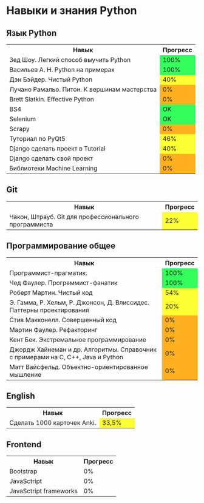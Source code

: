 Навыки и знания Python
======================

Язык Python
----------------------
<table>
  <th>Навык</th>
  <th>Прогресс</th>
  <tr>
    <td>Зед Шоу. Легкий способ выучить Python</td>
    <td bgcolor="#34ff5c">100%</td>
  </tr>
  <tr>
    <td>Васильев А. Н. Python на примерах</td>
    <td bgcolor="#34ff5c">100%</td>
  </tr>
  <tr>
    <td>Дэн Бэйдер. Чистый Python</td>
    <td bgcolor="#fcff32">40%</td>
  </tr>
  <tr>
    <td>Лучано Рамальо. Питон. К вершинам мастерства</td>
    <td bgcolor="#ffb01e">0%</td>
  </tr>
  <tr>
    <td>Brett Slatkin. Effective Python</td>
    <td bgcolor="#ffb01e">0%</td>
  </tr>
  <tr>
    <td>BS4</td>
    <td bgcolor="#34ff5c">OK</td>
  </tr>
  <tr>
    <td>Selenium</td>
    <td bgcolor="#34ff5c">OK</td>
  </tr>
   <tr>
    <td>Scrapy</td>
    <td bgcolor="#ffb01e">0%</td>
  </tr>
  <tr>
    <td>Туториал по PyQt5</td>
    <td bgcolor="#fcff32">46%</td>
  </tr>
  <tr>
    <td>Django сделать проект в Tutorial</td>
    <td bgcolor="#fcff32">40%</td>
  </tr>
  <tr>
    <td>Django сделать свой проект</td>
    <td bgcolor="#ffb01e">0%</td>
  </tr>
  <tr>
    <td>Библиотеки Machine Learning</td>
    <td bgcolor="#ffb01e">0%</td>
  </tr>
</table>

Git
-------------------
<table>
  <th>Навык</th>
  <th>Прогресс</th>
  <tr >
    <td>Чакон, Штрауб. Git для профессионального программиста</td>
    <td bgcolor ="#fcff32">22%</td>
  </tr>
</table>

Программирование общее
----------------------
<table>
  <th>Навык</th>
  <th>Прогресс</th>
  <tr>
    <td>Программист-прагматик.</td>
    <td bgcolor="#34ff5c">100%</td>
  </tr>
  <tr>
    <td>Чед Фаулер. Программист-фанатик</td>
    <td bgcolor="#34ff5c">100%</td>
  </tr>
  <tr>
    <td>Роберт Мартин. Чистый код</td>
    <td bgcolor="#fcff32">54%</td>
  </tr>
  <tr>
    <td>Э. Гамма, Р. Хельм, Р. Джонсон, Д. Влиссидес. Паттерны проектирования</td>
    <td bgcolor="#fcff32">20%</td>
  </tr>
  <tr>
    <td>Стив Макконелл. Совершенный код</td>
    <td bgcolor="#ffb01e">0%</td>
  </tr>
  <tr>
    <td>Мартин Фаулер. Рефакторинг</td>
    <td bgcolor="#ffb01e">0%</td>
  </tr>
  <tr>
    <td>Кент Бек. Экстремальное программирование</td>
    <td bgcolor="#ffb01e">0%</td>
  </tr>
  <tr>
    <td>Джордж Хайнеман и др. Алгоритмы. Справочник с примерами на С, С++, Java и Python</td>
    <td bgcolor="#ffb01e">0%</td>
  </tr>
  <tr>
    <td>Мэтт Вайсфельд. Объектно-ориентированное мышление</td>
    <td bgcolor="#ffb01e">0%</td>
  </tr>
</table>

English
----------------------
<table>
  <th>Навык</th>
  <th>Прогресс</th>
  <tr>
    <td>Сделать 1000 карточек Anki.</td>
    <td bgcolor="#fcff32">33,5%</td>
  </tr>
</table>

Frontend
----------------------
<table>
  <th>Навык</th>
  <th>Прогресс</th>
  <tr>
    <td>Bootstrap</td>
    <td>0%</td>
  </tr>
  <tr>
    <td>JavaSctript</td>
    <td>0%</td>
  </tr>
  <tr>
    <td>JavaSctript frameworks</td>
    <td>0%</td>
  </tr>
</table>
